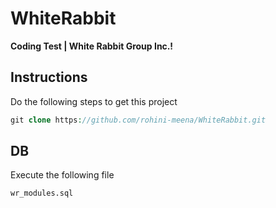# WhiteRabbit

**Coding Test | White Rabbit Group Inc.!**

## Instructions

Do the following steps to get this project

``` php
git clone https://github.com/rohini-meena/WhiteRabbit.git
```

## DB

Execute the following file

``` 
wr_modules.sql
```
